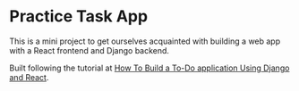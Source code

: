 # Practice Task App

This is a mini project to get ourselves acquainted with building a web app with a React frontend and Django backend. 

Built following the tutorial at [How To Build a To-Do application Using Django and React](https://www.digitalocean.com/community/tutorials/build-a-to-do-application-using-django-and-react#step-1-setting-up-the-backend).
